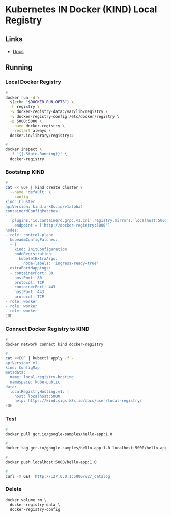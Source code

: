 # Kubernetes IN Docker (KIND) Local Registry

## Links

- [Docs](https://kind.sigs.k8s.io/docs/user/local-registry/)

## Running

### Local Docker Registry

```sh
#
docker run -d \
  $(echo "$DOCKER_RUN_OPTS") \
  -h registry \
  -v docker-registry-data:/var/lib/registry \
  -v docker-registry-config:/etc/docker/registry \
  -p 5000:5000 \
  --name docker-registry \
  --restart always \
  docker.io/library/registry:2

#
docker inspect \
  -f '{{.State.Running}}' \
  docker-registry
```

### Bootstrap KIND

```sh
#
cat << EOF | kind create cluster \
  --name 'default' \
  --config -
kind: Cluster
apiVersion: kind.x-k8s.io/v1alpha4
containerdConfigPatches:
- |-
  [plugins.'io.containerd.grpc.v1.cri'.registry.mirrors.'localhost:5000']
    endpoint = ['http://docker-registry:5000']
nodes:
- role: control-plane
  kubeadmConfigPatches:
  - |
    kind: InitConfiguration
    nodeRegistration:
      kubeletExtraArgs:
        node-labels: 'ingress-ready=true'
  extraPortMappings:
  - containerPort: 80
    hostPort: 80
    protocol: TCP
  - containerPort: 443
    hostPort: 443
    protocol: TCP
- role: worker
- role: worker
- role: worker
EOF
```

### Connect Docker Registry to KIND

```sh
#
docker network connect kind docker-registry

#
cat <<EOF | kubectl apply -f -
apiVersion: v1
kind: ConfigMap
metadata:
  name: local-registry-hosting
  namespace: kube-public
data:
  localRegistryHosting.v1: |
    host: localhost:5000
    help: https://kind.sigs.k8s.io/docs/user/local-registry/
EOF
```

### Test

```sh
#
docker pull gcr.io/google-samples/hello-app:1.0

#
docker tag gcr.io/google-samples/hello-app:1.0 localhost:5000/hello-app:1.0

#
docker push localhost:5000/hello-app:1.0

#
curl -X GET 'http://127.0.0.1:5000/v2/_catalog'
```

### Delete

```sh
docker volume rm \
  docker-registry-data \
  docker-registry-config
```
